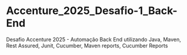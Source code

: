 # Accenture_2025_Desafio-1_Back-End
Desafio Accenture 2025 - Automação Back End utilizando Java, Maven, Rest Assured, Junit, Cucumber, Maven reports, Cucumber Reports
